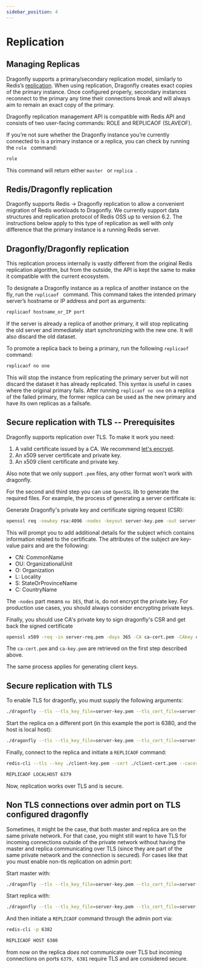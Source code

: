 ```yaml
---
sidebar_position: 4
---
```


# Replication

## Managing Replicas

Dragonfly supports a primary/secondary replication model, similarly to Redis’s [replication](https://redis.io/topics/replication). When using replication, Dragonfly creates exact copies of the primary instance. Once configured properly, secondary instances reconnect to the primary any time their connections break and will always aim to remain an exact copy of the primary.

Dragonfly replication management API is compatible with Redis API and consists of two user-facing commands: ROLE and REPLICAOF (SLAVEOF).

If you’re not sure whether the Dragonfly instance you’re currently connected to is a primary instance or a replica, you can check by running the  `role ` command:

```bash
role
```

This command will return either  `master ` or  `replica `.

## Redis/Dragonfly replication
Dragonfly supports Redis -> Dragonfly replication to allow a convenient migration of Redis workloads to Dragonfly. We currently support data structures and replication protocol of Redis OSS up to version 6.2. The instructions below apply to this type of replication as well with only difference that the primary instance is a running Redis server.

## Dragonfly/Dragonfly replication
This replication process internally is vastly different from the original Redis replication algorithm, but from the outside, the API is kept the same to make it compatible with the current ecosystem.

To designate a Dragonfly instance as a replica of another instance on the fly, run the  `replicaof ` command. This command takes the intended primary server’s hostname or IP address and port as arguments:

```bash
replicaof hostname_or_IP port
```

If the server is already a replica of another primary, it will stop replicating the old server and immediately start synchronizing with the new one. It will also discard the old dataset.

To promote a replica back to being a primary, run the following `replicaof` command:
```bash
replicaof no one
```

This will stop the instance from replicating the primary server but will not discard the dataset it has already replicated. This syntax is useful in cases where the original primary fails. After running `replicaof no one` on a replica of the failed primary, the former replica can be used as the new primary and have its own replicas as a failsafe.


## Secure replication with TLS -- Prerequisites

Dragonfly supports replication over TLS. To make it work you need:

1. A valid certificate issued by a CA. We recommend [let's encrypt](https://letsencrypt.org/).
2. An x509 server certificate and private key.
3. An x509 client certificate and private key.

Also note that we only support `.pem` files, any other format won't work with dragonfly.

For the second and third step you can use `OpenSSL` lib to generate the required files. For example, the process of generating a server certificate is:

Generate Dragonfly's private key and certificate signing request (CSR):
```bash
openssl req -newkey rsa:4096 -nodes -keyout server-key.pem -out server-req.pem
```
This will prompt you to add additional details for the subject which contains information
related to the certificate. The attributes of the subject are key-value pairs and are the following:

- CN: CommonName
- OU: OrganizationalUnit
- O: Organization
- L: Locality
- S: StateOrProvinceName
- C: CountryName

The `-nodes` part means `no DES`, that is, do not encrypt the private key. For production use cases,
you should always consider encrypting private keys.

Finally, you should use CA's private key to sign dragonfly's CSR and get back the signed certificate
```bash
openssl x509 -req -in server-req.pem -days 365 -CA ca-cert.pem -CAkey ca-key.pem -CAcreateserial -out server-cert.pem
```

The `ca-cert.pem` and `ca-key.pem` are retrieved on the first step described above.

The same process applies for generating client keys.

## Secure replication with TLS

To enable TLS for dragonfly, you must supply the following arguments:

```bash
./dragonfly --tls --tls_key_file=server-key.pem --tls_cert_file=server-cert.pem --tls_ca_cert_file=ca-cert.pem --tls_replication=true
```

Start the replica on a different port (in this example the port is 6380, and the host is local host):
```bash
./dragonfly --tls --tls_key_file=server-key.pem --tls_cert_file=server-cert.pem --tls_ca_cert_file=ca-cert.pem --tls_replication=true --port 6380
```

Finally, connect to the replica and initiate a `REPLICAOF` command:

```bash
redis-cli --tls --key ./client-key.pem --cert ./client-cert.pem --cacert ./ca-cert.pem -p 6380

REPLICAOF LOCALHOST 6379
```
Now, replication works over TLS and is secure.

## Non TLS connections over admin port on TLS configured dragonfly

Sometimes, it might be the case, that both master and replica are on the same private network. For that case, you might still want to have TLS for incoming connections outside of the private network without having the master and replica communicating over TLS (since they are part of the same private network and the connection is secured). For cases like that you must enable non-tls replication on admin port:


Start master with:
```bash
./dragonfly --tls --tls_key_file=server-key.pem --tls_cert_file=server-cert.pem --tls_ca_cert_file=ca-cert.pem -admin_port=6380 --no_tls_on_admin_port=true
```

Start replica with:
```bash
./dragonfly --tls --tls_key_file=server-key.pem --tls_cert_file=server-cert.pem --tls_ca_cert_file=ca-cert.pem --tls_replication=true --port 6381 -admin_port=6382 --no_tls_on_admin_port=true
```

And then initiate a `REPLICAOF` command through the admin port via:

```bash
redis-cli -p 6382

REPLICAOF HOST 6380
```

from now on the replica *does not* communicate over TLS but incoming connections on ports `6379, 6381` require TLS and are considered secure.
